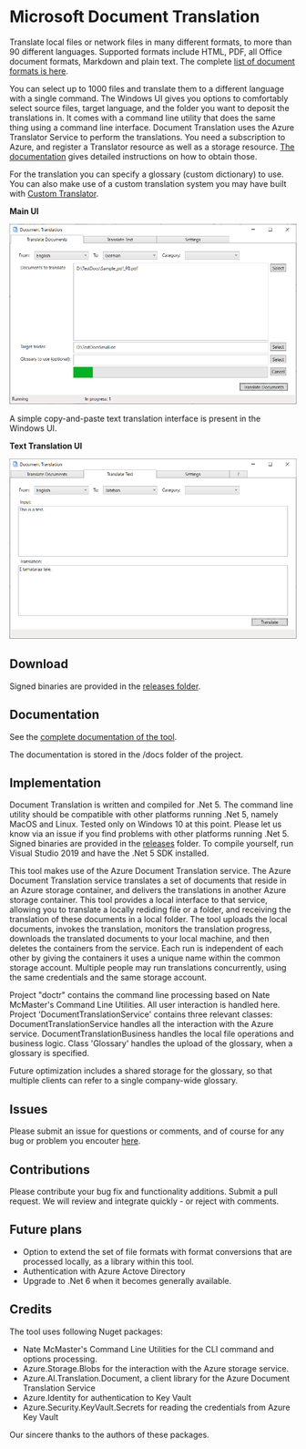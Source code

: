 # Microsoft Document Translation

Translate local files or network files in many different formats, to more than 90 different languages.
Supported formats include HTML, PDF, all Office document formats, Markdown and plain text. 
The complete [list of document formats is here](https://docs.microsoft.com/azure/cognitive-services/translator/document-translation/overview#supported-document-formats).

You can select up to 1000 files and translate them to a different language with a single command.
The Windows UI gives you options to comfortably select source files, target language, and the folder you want to deposit the translations in.
It comes with a command line utility that does the same thing using a command line interface. 
Document Translation uses the Azure Translator Service to perform the translations. You need a subscription to Azure, and register
a Translator resource as well as a storage resource. [The documentation](https://microsofttranslator.github.io/DocumentTranslation) gives detailed instructions on how to obtain those. 

For the translation you can specify a glossary (custom dictionary) to use. You can also make use of a custom translation system
you may have built with [Custom Translator](http://customtranslator.ai).

**Main UI**

![Main UI](docs/images/Running.png)

A simple copy-and-paste text translation interface is present in the Windows UI. 

**Text Translation UI**

![Text Translate](docs/images/TextTranslate.png)

## Download

Signed binaries are provided in the [releases folder](https://github.com/microsofttranslator/documenttranslation/releases).

## Documentation

See the [complete documentation of the tool](https://microsofttranslator.github.io/DocumentTranslation).

The documentation is stored in the /docs folder of the project. 

## Implementation

Document Translation is written and compiled for .Net 5. The command line utility should be compatible with other platforms
running .Net 5, namely MacOS and Linux. Tested only on Windows 10 at this point. Please let us know via an issue if you find problems with
other platforms running .Net 5. 
Signed binaries are provided in the [releases](https://github.com/microsofttranslator/documenttranslation/releases) folder.
To compile yourself, run Visual Studio 2019 and have the .Net 5 SDK installed.

This tool makes use of the Azure Document Translation service. The Azure Document Translation service translates
a set of documents that reside in an Azure storage container, and delivers the translations in another Azure storage
container. This tool provides a local interface to that service, allowing you to translate a locally rediding file
or a folder, and receiving the translation of these documents in a local folder.
The tool uploads the local documents, invokes the translation, monitors the translation progress,
downloads the translated documents to your local machine, and then deletes the containers from the service.
Each run is independent of each other by giving the containers it uses a unique name within the common storage account.
Multiple people may run translations concurrently, using the same credentials and the same storage account.

Project "doctr" contains the command line processing based on Nate McMaster's Command Line Utilities. All user interaction
is handled here.
Project 'DocumentTranslationService' contains three relevant classes: DocumentTranslationService handles all the interaction
with the Azure service.
DocumentTranslationBusiness handles the local file operations and business logic.
Class 'Glossary' handles the upload of the glossary, when a glossary is specified.

Future optimization includes a shared storage for the glossary, so that multiple clients can refer to a single company-wide glossary. 

## Issues

Please submit an issue for questions or comments, and of course for any bug or problem you encouter
[here](https://github.com/MicrosoftTranslator/DocumentTranslation/issues).

## Contributions
Please contribute your bug fix and functionality additions. Submit a pull request. We will review and integrate
quickly - or reject with comments.

## Future plans

- Option to extend the set of file formats with format conversions that are processed locally, as a library within this tool.
- Authentication with Azure Actove Directory
- Upgrade to .Net 6 when it becomes generally available. 


## Credits
The tool uses following Nuget packages:
- Nate McMaster's Command Line Utilities for the CLI command and options processing. 
- Azure.Storage.Blobs for the interaction with the Azure storage service. 
- Azure.AI.Translation.Document, a client library for the Azure Document Translation Service
- Azure.Identity for authentication to Key Vault
- Azure.Security.KeyVault.Secrets for reading the credentials from Azure Key Vault

Our sincere thanks to the authors of these packages.
